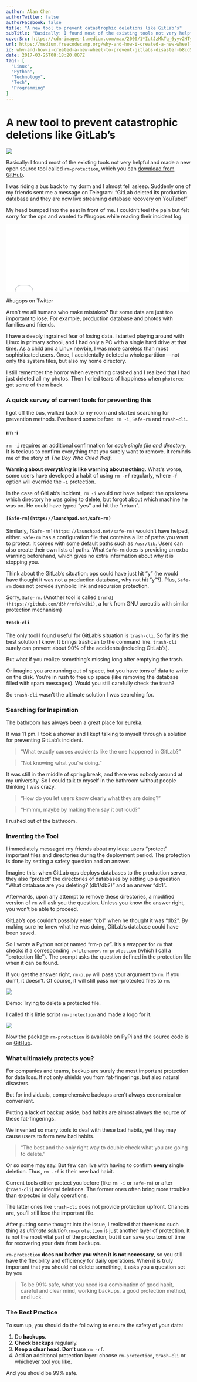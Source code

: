```yaml
---
author: Alan Chen
authorTwitter: false
authorFacebook: false
title: "A new tool to prevent catastrophic deletions like GitLab’s"
subTitle: "Basically: I found most of the existing tools not very helpful and made a new open source tool called rm-protection, which you can downlo..."
coverSrc: https://cdn-images-1.medium.com/max/2000/1*IutJzMkTq_6yyv2HTy2KJw.jpeg
url: https://medium.freecodecamp.org/why-and-how-i-created-a-new-wheel-to-prevent-gitlabs-disaster-b8cd5bea6e1
id: why-and-how-i-created-a-new-wheel-to-prevent-gitlabs-disaster-b8cd5bea6e1
date: 2017-03-26T08:18:20.807Z
tags: [
  "Linux",
  "Python",
  "Technology",
  "Tech",
  "Programming"
]
---
```

# A new tool to prevent catastrophic deletions like GitLab’s







![](https://cdn-images-1.medium.com/max/2000/1*IutJzMkTq_6yyv2HTy2KJw.jpeg)







Basically: I found most of the existing tools not very helpful and made a new open source tool called `rm-protection`, which you can [download from GitHub](https://github.com/alanzchen/rm-protection).

I was riding a bus back to my dorm and I almost fell asleep. Suddenly one of my friends sent me a message on Telegram: “GitLab deleted its production database and they are now live streaming database recovery on YouTube!”

My head bumped into the seat in front of me. I couldn’t feel the pain but felt sorry for the ops and wanted to #hugops while reading their incident log.





<iframe data-width="500" data-height="185" width="500" height="185" src="/media/878d69bad55310e603595e70ce3f475b?postId=b8cd5bea6e1" data-media-id="878d69bad55310e603595e70ce3f475b" data-thumbnail="https://i.embed.ly/1/image?url=https%3A%2F%2Fpbs.twimg.com%2Fprofile_images%2F757993008461742080%2F9pAwHBR0_bigger.jpg&amp;key=4fce0568f2ce49e8b54624ef71a8a5bd" allowfullscreen="" frameborder="0"></iframe>



#hugops on Twitter



Aren’t we all humans who make mistakes? But some data are just too important to lose. For example, production database and photos with families and friends.

I have a deeply ingrained fear of losing data. I started playing around with Linux in primary school, and I had only a PC with a single hard drive at that time. As a child and a Linux newbie, I was more careless than most sophisticated users. Once, I accidentally deleted a whole partition — not only the system files, but also my home directory.

I still remember the horror when everything crashed and I realized that I had just deleted all my photos. Then I cried tears of happiness when `photorec` got some of them back.

### A quick survey of current tools for preventing this

I got off the bus, walked back to my room and started searching for prevention methods. I’ve heard some before: `rm -i`, `Safe-rm` and `trash-cli`.

#### rm -i

`rm -i` requires an additional confirmation for _each single file and directory_. It is tedious to confirm everything that you surely want to remove. It reminds me of the story of _The Boy Who Cried Wolf_.

**Warning about _everything_ is like warning about nothing.** What's worse, some users have developed a habit of using `rm -rf` regularly, where `-f` option will override the `-i` protection.

In the case of GitLab’s incident, `rm -i` would not have helped: the ops knew which directory he was going to delete, but forgot about which machine he was on. He could have typed “yes” and hit the “return”.

#### `[Safe-rm](https://launchpad.net/safe-rm)`

Similarly, `[Safe-rm](https://launchpad.net/safe-rm)` wouldn’t have helped, either. `Safe-rm` has a configuration file that contains a list of paths you want to protect. It comes with some default paths such as `/usr/lib`. Users can also create their own lists of paths. What `Safe-rm` does is providing an extra warning beforehand, which gives no extra information about why it is stopping you.

Think about the GitLab’s situation: ops could have just hit “y” (he would have thought it was not a production database, why not hit “y”?). Plus, `Safe-rm` does not provide symbolic link and recursion protection.

Sorry, `Safe-rm`. (Another tool is called `[rmfd](https://github.com/d5h/rmfd/wiki)`, a fork from GNU coreutils with similar protection mechanism)

#### `trash-cli`

The only tool I found useful for GitLab’s situation is `trash-cli`. So far it’s the best solution I know. It brings trashcan to the command line. `trash-cli` surely can prevent about 90% of the accidents (including GitLab’s).

But what if you realize something’s missing long after emptying the trash.

Or imagine you are running out of space, but you have tons of data to write on the disk. You’re in rush to free up space (like removing the database filled with spam messages). Would you still carefully check the trash?

So `trash-cli` wasn’t the ultimate solution I was searching for.

### Searching for Inspiration

The bathroom has always been a great place for eureka.

It was 11 pm. I took a shower and I kept talking to myself through a solution for preventing GitLab’s incident.

> “What exactly causes accidents like the one happened in GitLab?”

> “Not knowing what you’re doing.”

It was still in the middle of spring break, and there was nobody around at my university. So I could talk to myself in the bathroom without people thinking I was crazy.

> “How do you let users know clearly what they are doing?”

> “Hmmm, maybe by making them say it out loud?”

I rushed out of the bathroom.

### Inventing the Tool

I immediately messaged my friends about my idea: users “protect” important files and directories during the deployment period. The protection is done by setting a safety question and an answer.

Imagine this: when GitLab ops deploys databases to the production server, they also “protect” the directories of databases by setting up a question “What database are you deleting? (db1/db2)” and an answer “db1”.

Afterwards, upon any attempt to remove these directories, a modified version of `rm` will ask you the question. Unless you know the answer right, you won’t be able to proceed.

GitLab’s ops couldn’t possibly enter “db1” when he thought it was “db2”. By making sure he knew what he was doing, GitLab’s database could have been saved.

So I wrote a Python script named “rm-p.py”. It’s a wrapper for `rm` that checks if a corresponding `.<filename>.rm-protection` (which I call a “protection file”). The prompt asks the question defined in the protection file when it can be found.

If you get the answer right, `rm-p.py` will pass your argument to `rm`. If you don’t, it doesn’t. Of course, it will still pass non-protected files to `rm`.







![](https://cdn-images-1.medium.com/max/2000/1*TEdo7UKvDVyrYBl_iOC-kA.png)

Demo: Trying to delete a protected file.







I called this little script `rm-protection` and made a logo for it.







![](https://cdn-images-1.medium.com/max/2000/1*9VSw4FTwQG_UsmP5829piA.png)







Now the package `rm-protection` is available on PyPi and the source code is on [GitHub](https://github.com/alanzchen/rm-protection).

### What ultimately protects you?

For companies and teams, backup are surely the most important protection for data loss. It not only shields you from fat-fingerings, but also natural disasters.

But for individuals, comprehensive backups aren’t always economical or convenient.

Putting a lack of backup aside, bad habits are almost always the source of these fat-fingerings.

We invented so many tools to deal with these bad habits, yet they may cause users to form new bad habits.

> “The best and the only right way to double check what you are going to delete.”

Or so some may say. But few can live with having to confirm **every** single deletion. Thus, `rm -rf` is their new bad habit.

Current tools either protect you before (like `rm -i` or `safe-rm`) or after (`trash-cli`) accidental deletions. The former ones often bring more troubles than expected in daily operations.

The latter ones like `trash-cli` does not provide protection upfront. Chances are, you’ll still lose the important file.

After putting some thought into the issue, I realized that there’s no such thing as _ultimate solution._`rm-protection` is just another layer of protection. It is not the most vital part of the protection, but it can save you tons of time for recovering your data from backups.

`rm-protection` **does not bother you when it is not necessary**, so you still have the flexibility and efficiency for daily operations. When it is truly important that you should not delete something, it asks you a question set by you.

> To be 99% safe, what you need is a combination of good habit, careful and clear mind, working backups, a good protection method, and luck.

### The Best Practice

To sum up, you should do the following to ensure the safety of your data:

1.  Do **backups**.
2.  **Check backups** regularly.
3.  **Keep a clear head. Don’t** use `rm -rf`.
4.  Add an additional protection layer: choose `rm-protection`, `trash-cli` or whichever tool you like.

And you should be 99% safe.








